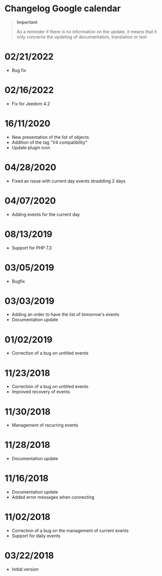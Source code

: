 # Changelog Google calendar

>**Important**
>
>As a reminder if there is no information on the update, it means that it only concerns the updating of documentation, translation or text

# 02/21/2022

- Bug fix

# 02/16/2022

- Fix for Jeedom 4.2

# 16/11/2020

- New presentation of the list of objects
- Addition of the tag "V4 compatibility"
- Update plugin icon

# 04/28/2020

- Fixed an issue with current day events straddling 2 days

# 04/07/2020

- Adding events for the current day

# 08/13/2019

- Support for PHP 7.3

# 03/05/2019

- Bugfix

# 03/03/2019

- Adding an order to have the list of tomorrow's events
- Documentation update

# 01/02/2019

- Correction of a bug on untitled events

# 11/23/2018

- Correction of a bug on untitled events
- Improved recovery of events

# 11/30/2018

- Management of recurring events

# 11/28/2018

- Documentation update

# 11/16/2018

- Documentation update
- Added error messages when connecting

# 11/02/2018

- Correction of a bug on the management of current events
- Support for daily events

# 03/22/2018

- Initial version
